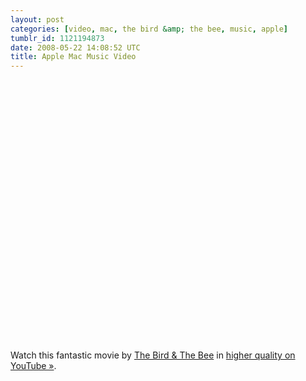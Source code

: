 ```yaml
---
layout: post
categories: [video, mac, the bird &amp; the bee, music, apple]
tumblr_id: 1121194873
date: 2008-05-22 14:08:52 UTC
title: Apple Mac Music Video
---
```


<object width="500" height="418"><param name="movie" value="http://www.youtube.com/v/6kxDxLAjkO8&fmt=18"></param><param name="wmode" value="transparent"></param><embed src="http://www.youtube.com/v/6kxDxLAjkO8&fmt=18" type="application/x-shockwave-flash" wmode="transparent" width="500" height="418"></embed></object>

Watch this fantastic movie by <a href="http://www.thebirdandthebee.com/">The Bird & The Bee</a> in <a href="http://www.youtube.com/watch?v=6kxDxLAjkO8&fmt=18">higher quality on YouTube »</a>.
